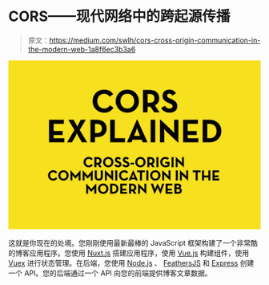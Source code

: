 # CORS——现代网络中的跨起源传播

> 原文：<https://medium.com/swlh/cors-cross-origin-communication-in-the-modern-web-1a8f6ec3b3a6>

![](img/ae08219ae34216e6410e57980cd9ae1b.png)

这就是你现在的处境。您刚刚使用最新最棒的 JavaScript 框架构建了一个非常酷的博客应用程序。您使用 [Nuxt.js](https://nuxtjs.org) 搭建应用程序，使用 [Vue.js](https://vuejs.org) 构建组件，使用 [Vuex](https://vuex.vuejs.org) 进行状态管理。在后端，您使用 [Node.js](https://nodejs.org/en/) 、 [FeathersJS](https://feathersjs.com) 和 [Express](https://expressjs.com) 创建一个 API。您的后端通过一个 API 向您的前端提供博客文章数据。